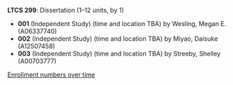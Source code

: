 **LTCS 299**: Dissertation (1–12 units, by 1)

- **001** (Independent Study) (time and location TBA) by Wesling, Megan E. (A06337740)
- **002** (Independent Study) (time and location TBA) by Miyao, Daisuke (A12507458)
- **003** (Independent Study) (time and location TBA) by Streeby, Shelley (A00703777)

[Enrollment numbers over time](./LTCS299.tsv)
